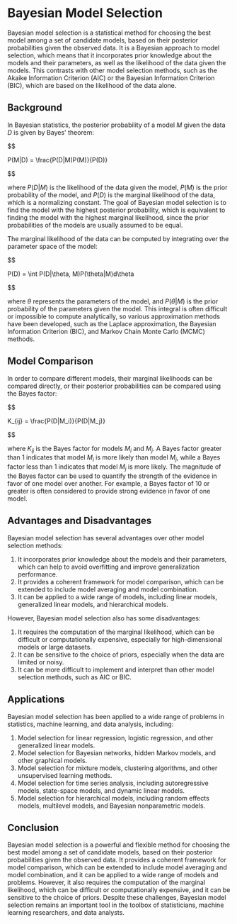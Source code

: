 # Bayesian Model Selection

Bayesian model selection is a statistical method for choosing the best model among a set of candidate models, based on their posterior probabilities given the observed data. It is a Bayesian approach to model selection, which means that it incorporates prior knowledge about the models and their parameters, as well as the likelihood of the data given the models. This contrasts with other model selection methods, such as the Akaike Information Criterion (AIC) or the Bayesian Information Criterion (BIC), which are based on the likelihood of the data alone.

## Background

In Bayesian statistics, the posterior probability of a model $M$ given the data $D$ is given by Bayes' theorem:


$$

P(M|D) = \frac{P(D|M)P(M)}{P(D)}

$$


where $P(D|M)$ is the likelihood of the data given the model, $P(M)$ is the prior probability of the model, and $P(D)$ is the marginal likelihood of the data, which is a normalizing constant. The goal of Bayesian model selection is to find the model with the highest posterior probability, which is equivalent to finding the model with the highest marginal likelihood, since the prior probabilities of the models are usually assumed to be equal.

The marginal likelihood of the data can be computed by integrating over the parameter space of the model:


$$

P(D) = \int P(D|\theta, M)P(\theta|M)d\theta

$$


where $\theta$ represents the parameters of the model, and $P(\theta|M)$ is the prior probability of the parameters given the model. This integral is often difficult or impossible to compute analytically, so various approximation methods have been developed, such as the Laplace approximation, the Bayesian Information Criterion (BIC), and Markov Chain Monte Carlo (MCMC) methods.

## Model Comparison

In order to compare different models, their marginal likelihoods can be compared directly, or their posterior probabilities can be compared using the Bayes factor:


$$

K_{ij} = \frac{P(D|M_i)}{P(D|M_j)}

$$


where $K_{ij}$ is the Bayes factor for models $M_i$ and $M_j$. A Bayes factor greater than 1 indicates that model $M_i$ is more likely than model $M_j$, while a Bayes factor less than 1 indicates that model $M_j$ is more likely. The magnitude of the Bayes factor can be used to quantify the strength of the evidence in favor of one model over another. For example, a Bayes factor of 10 or greater is often considered to provide strong evidence in favor of one model.

## Advantages and Disadvantages

Bayesian model selection has several advantages over other model selection methods:

1. It incorporates prior knowledge about the models and their parameters, which can help to avoid overfitting and improve generalization performance.
2. It provides a coherent framework for model comparison, which can be extended to include model averaging and model combination.
3. It can be applied to a wide range of models, including linear models, generalized linear models, and hierarchical models.

However, Bayesian model selection also has some disadvantages:

1. It requires the computation of the marginal likelihood, which can be difficult or computationally expensive, especially for high-dimensional models or large datasets.
2. It can be sensitive to the choice of priors, especially when the data are limited or noisy.
3. It can be more difficult to implement and interpret than other model selection methods, such as AIC or BIC.

## Applications

Bayesian model selection has been applied to a wide range of problems in statistics, machine learning, and data analysis, including:

1. Model selection for linear regression, logistic regression, and other generalized linear models.
2. Model selection for Bayesian networks, hidden Markov models, and other graphical models.
3. Model selection for mixture models, clustering algorithms, and other unsupervised learning methods.
4. Model selection for time series analysis, including autoregressive models, state-space models, and dynamic linear models.
5. Model selection for hierarchical models, including random effects models, multilevel models, and Bayesian nonparametric models.

## Conclusion

Bayesian model selection is a powerful and flexible method for choosing the best model among a set of candidate models, based on their posterior probabilities given the observed data. It provides a coherent framework for model comparison, which can be extended to include model averaging and model combination, and it can be applied to a wide range of models and problems. However, it also requires the computation of the marginal likelihood, which can be difficult or computationally expensive, and it can be sensitive to the choice of priors. Despite these challenges, Bayesian model selection remains an important tool in the toolbox of statisticians, machine learning researchers, and data analysts.
